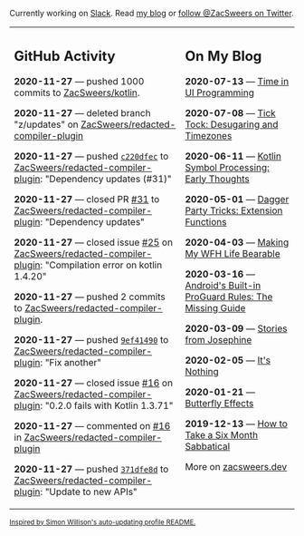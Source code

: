 Currently working on [Slack](https://slack.com/). Read [my blog](https://zacsweers.dev/) or [follow @ZacSweers on Twitter](https://twitter.com/ZacSweers).

<table><tr><td valign="top" width="60%">

## GitHub Activity
<!-- githubActivity starts -->
**2020-11-27** — pushed 1000 commits to [ZacSweers/kotlin](https://api.github.com/repos/ZacSweers/kotlin).

**2020-11-27** — deleted branch "z/updates" on [ZacSweers/redacted-compiler-plugin](https://api.github.com/repos/ZacSweers/redacted-compiler-plugin)

**2020-11-27** — pushed [`c220dfec`](https://github.com/ZacSweers/redacted-compiler-plugin/commit/c220dfecddd5280f9f397df02d77426a6b56e1ab) to [ZacSweers/redacted-compiler-plugin](https://api.github.com/repos/ZacSweers/redacted-compiler-plugin): "Dependency updates (#31)"

**2020-11-27** — closed PR [#31](https://api.github.com/repos/ZacSweers/redacted-compiler-plugin/pulls/31) to [ZacSweers/redacted-compiler-plugin](https://api.github.com/repos/ZacSweers/redacted-compiler-plugin): "Dependency updates"

**2020-11-27** — closed issue [#25](https://api.github.com/repos/ZacSweers/redacted-compiler-plugin/issues/25) on [ZacSweers/redacted-compiler-plugin](https://api.github.com/repos/ZacSweers/redacted-compiler-plugin): "Compilation error on kotlin 1.4.20"

**2020-11-27** — pushed 2 commits to [ZacSweers/redacted-compiler-plugin](https://api.github.com/repos/ZacSweers/redacted-compiler-plugin).

**2020-11-27** — pushed [`9ef41490`](https://github.com/ZacSweers/redacted-compiler-plugin/commit/9ef41490005da410b0e5898a03ad0f20ff6fe5b0) to [ZacSweers/redacted-compiler-plugin](https://api.github.com/repos/ZacSweers/redacted-compiler-plugin): "Fix another"

**2020-11-27** — closed issue [#16](https://api.github.com/repos/ZacSweers/redacted-compiler-plugin/issues/16) on [ZacSweers/redacted-compiler-plugin](https://api.github.com/repos/ZacSweers/redacted-compiler-plugin): "0.2.0 fails with Kotlin 1.3.71"

**2020-11-27** — commented on [#16](https://github.com/ZacSweers/redacted-compiler-plugin/issues/16#issuecomment-735020175) in [ZacSweers/redacted-compiler-plugin](https://api.github.com/repos/ZacSweers/redacted-compiler-plugin)

**2020-11-27** — pushed [`371dfe8d`](https://github.com/ZacSweers/redacted-compiler-plugin/commit/371dfe8ddcd652a172c42ae97a58bd5880294ebd) to [ZacSweers/redacted-compiler-plugin](https://api.github.com/repos/ZacSweers/redacted-compiler-plugin): "Update to new APIs"
<!-- githubActivity ends -->
</td><td valign="top" width="40%">

## On My Blog
<!-- blog starts -->
**2020-07-13** — [Time in UI Programming](https://www.zacsweers.dev/time-in-ui/)

**2020-07-08** — [Tick Tock: Desugaring and Timezones](https://www.zacsweers.dev/ticktock-desugaring-timezones/)

**2020-06-11** — [Kotlin Symbol Processing: Early Thoughts](https://www.zacsweers.dev/kotlin-symbol-processor-early-thoughts/)

**2020-05-01** — [Dagger Party Tricks: Extension Functions](https://www.zacsweers.dev/dagger-party-tricks-extension-functions/)

**2020-04-03** — [Making My WFH Life Bearable](https://www.zacsweers.dev/making-wfh-life-bearable/)

**2020-03-16** — [Android's Built-in ProGuard Rules: The Missing Guide](https://www.zacsweers.dev/android-proguard-rules/)

**2020-03-09** — [Stories from Josephine](https://www.zacsweers.dev/stories-from-josephine/)

**2020-02-05** — [It's Nothing](https://www.zacsweers.dev/its-nothing/)

**2020-01-21** — [Butterfly Effects](https://www.zacsweers.dev/butterfly-effects/)

**2019-12-13** — [How to Take a Six Month Sabbatical](https://www.zacsweers.dev/how-to-take-a-six-month-sabbatical/)
<!-- blog ends -->
More on [zacsweers.dev](https://zacsweers.dev/)
</td></tr></table>

<sub><a href="https://simonwillison.net/2020/Jul/10/self-updating-profile-readme/">Inspired by Simon Willison's auto-updating profile README.</a></sub>